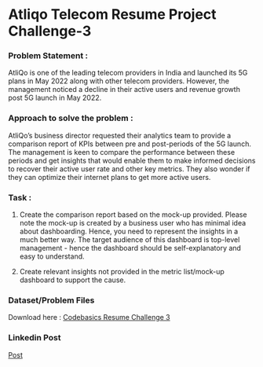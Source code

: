 # Atliqo Telecom Resume Project Challenge-3

### Problem Statement : 

AtliQo is one of the leading telecom providers in India and launched its 5G plans in May 2022 along with other telecom providers.
However, the management noticed a decline in their active users and revenue growth post 5G launch in May 2022. 

### Approach to solve the problem : 
AtliQo’s business director requested their analytics team to provide a comparison report of KPIs between pre and post-periods of the 5G launch. The management is keen to compare the performance between these periods and get insights that would enable them to make informed decisions to recover their active user rate and other key metrics. They also wonder if they can optimize their internet plans to get more active users.

### Task :

1. Create the comparison report based on the mock-up provided. Please note the mock-up is created by a business user who has minimal idea about dashboarding. Hence, you need to represent the insights in a much better way.
The target audience of this dashboard is top-level management - hence the dashboard should be self-explanatory and easy to understand.

2. Create relevant insights not provided in the metric list/mock-up dashboard to support the cause.

### Dataset/Problem Files

Download here : [Codebasics Resume Challenge 3](https://codebasics.io/event/codebasics-resume-project-challenge)

### Linkedin Post

[Post](https://www.linkedin.com/posts/sukritishah_codebasics-codebasics-codebasicsresumeprojectchallenge-activity-7015341152849539072-tSdl?utm_source=share&utm_medium=member_desktop)
